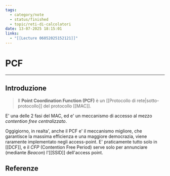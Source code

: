 ```yaml
---
tags:
  - category/note
  - status/finished
  - topic/reti-di-calcolatori
date: 13-07-2025 18:15:01
links:
  - "[[Lecture 06052025152121]]"
---
```

# PCF
---
## Introduzione
> Il **Point Coordination Function (PCF)** è un [[Protocollo di rete|sotto-protocollo]] del protocollo [[MAC]].

E' una delle 2 fasi del MAC, ed e' un meccanismo di accesso al mezzo _contention free centralizzato_.

Oggigiorno, in realta', anche il PCF e' il meccanismo migliore, che garantisce la massima efficienza e una maggiore democrazia, viene raramente implementato negli access-point. E' praticamente tutto solo in [[DCF]], e il _CFP_ (Contention Free Period) serve solo per annunciare (mediante _Beacon_) l'[[SSID]] dell'access point.

## Referenze
